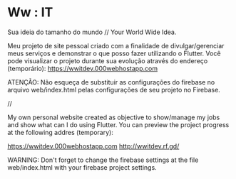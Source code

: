 # Ww : IT
Sua ideia do tamanho do mundo // Your World Wide Idea.

Meu projeto de site pessoal criado com a finalidade de divulgar/gerenciar meus serviços e demonstrar o que posso fazer utilizando o Flutter. Você pode visualizar o projeto durante sua evolução através do endereço (temporário): https://wwitdev.000webhostapp.com

ATENÇÃO: Não esqueça de substituir as configurações do firebase no arquivo web/index.html pelas configurações de seu projeto no Firebase.

//

My own personal website created as objective to show/manage my jobs and show what can I do using Flutter. You can preview the project progress at the following addres (temporary): 

https://wwitdev.000webhostapp.com
http://wwitdev.rf.gd/

WARNING: Don't forget to change the firebase settings at the file web/index.html with your firebase project settings.

